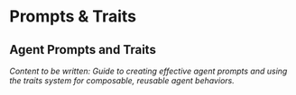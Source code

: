 # Prompts & Traits

<!-- Metadata -->
<!-- 
Topic: Agent Behavior Configuration
Type: Configuration Guide
Audience: AI Developers and Prompt Engineers
Estimated Reading Time: 45 minutes
Prerequisites: Agent architecture understanding
-->

<!-- Content Plan -->
<!--
Comprehensive guide to prompts and traits system:
- System message composition and structure
- Writing effective agent prompts
- Trait system for reusable behaviors
- Trait inheritance and composition
- Prompt engineering best practices
- Testing and validating agent behavior
- Common prompt patterns and templates
- Troubleshooting prompt issues

Should enable creating well-behaved, reliable agents through effective prompting.
-->

## Agent Prompts and Traits

*Content to be written: Guide to creating effective agent prompts and using the traits system for composable, reusable agent behaviors.*
